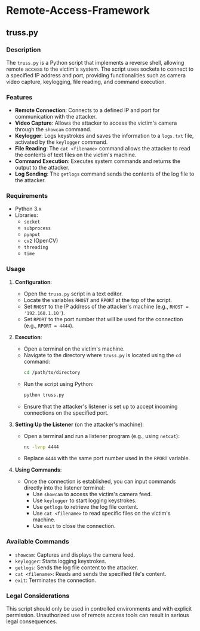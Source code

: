 # Remote-Access-Framework

## truss.py

### Description

The `truss.py` is a Python script that implements a reverse shell, allowing remote access to the victim's system. The script uses sockets to connect to a specified IP address and port, providing functionalities such as camera video capture, keylogging, file reading, and command execution.

### Features

- **Remote Connection**: Connects to a defined IP and port for communication with the attacker.
- **Video Capture**: Allows the attacker to access the victim's camera through the `showcam` command.
- **Keylogger**: Logs keystrokes and saves the information to a `logs.txt` file, activated by the `keylogger` command.
- **File Reading**: The `cat <filename>` command allows the attacker to read the contents of text files on the victim's machine.
- **Command Execution**: Executes system commands and returns the output to the attacker.
- **Log Sending**: The `getlogs` command sends the contents of the log file to the attacker.

### Requirements

- Python 3.x
- Libraries:
  - `socket`
  - `subprocess`
  - `pynput`
  - `cv2` (OpenCV)
  - `threading`
  - `time`

### Usage

1. **Configuration**:
   - Open the `truss.py` script in a text editor.
   - Locate the variables `RHOST` and `RPORT` at the top of the script. 
   - Set `RHOST` to the IP address of the attacker's machine (e.g., `RHOST = '192.168.1.10'`).
   - Set `RPORT` to the port number that will be used for the connection (e.g., `RPORT = 4444`).

2. **Execution**:
   - Open a terminal on the victim's machine.
   - Navigate to the directory where `truss.py` is located using the `cd` command:
     ```bash
     cd /path/to/directory
     ```
   - Run the script using Python:
     ```bash
     python truss.py
     ```
   - Ensure that the attacker's listener is set up to accept incoming connections on the specified port.

3. **Setting Up the Listener** (on the attacker's machine):
   - Open a terminal and run a listener program (e.g., using `netcat`):
     ```bash
     nc -lvnp 4444
     ```
   - Replace `4444` with the same port number used in the `RPORT` variable.

4. **Using Commands**:
   - Once the connection is established, you can input commands directly into the listener terminal:
     - Use `showcam` to access the victim's camera feed.
     - Use `keylogger` to start logging keystrokes.
     - Use `getlogs` to retrieve the log file content.
     - Use `cat <filename>` to read specific files on the victim's machine.
     - Use `exit` to close the connection.
### Available Commands

- `showcam`: Captures and displays the camera feed.
- `keylogger`: Starts logging keystrokes.
- `getlogs`: Sends the log file content to the attacker.
- `cat <filename>`: Reads and sends the specified file's content.
- `exit`: Terminates the connection.

### Legal Considerations

This script should only be used in controlled environments and with explicit permission. Unauthorized use of remote access tools can result in serious legal consequences.
